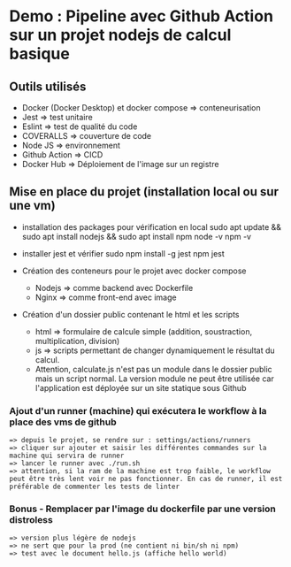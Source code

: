 # Demo : Pipeline avec Github Action sur un projet nodejs de calcul basique

## Outils utilisés

- Docker (Docker Desktop) et docker compose => conteneurisation
- Jest => test unitaire
- Eslint => test de qualité du code
- COVERALLS => couverture de code
- Node JS => environnement
- Github Action => CICD
- Docker Hub => Déploiement de l'image sur un registre 


## Mise en place du projet (installation local ou sur une vm)

- installation des packages pour vérification en local
sudo apt update && sudo apt install nodejs && sudo apt install npm 
node -v
npm -v

- installer jest et vérifier
sudo npm install -g jest
npm jest

- Création des conteneurs pour le projet avec docker compose

    - Nodejs => comme backend avec Dockerfile
    - Nginx => comme front-end avec image

- Création d'un dossier public contenant le html et les scripts


    - html => formulaire de calcule simple (addition, soustraction, multiplication, division)
    - js   => scripts permettant de changer dynamiquement le résultat du calcul. 
    - Attention, calculate.js n'est pas un module dans le dossier public mais un script normal. La version module ne peut être utilisée car l'application est déployée sur un site statique sous Github

### Ajout d'un runner (machine) qui exécutera le workflow à la place des vms de github

    => depuis le projet, se rendre sur : settings/actions/runners 
    => cliquer sur ajouter et saisir les différentes commandes sur la machine qui servira de runner
    => lancer le runner avec ./run.sh
    => attention, si la ram de la machine est trop faible, le workflow peut être très lent voir ne pas fonctionner. En cas de runner, il est préférable de commenter les tests de linter



### Bonus - Remplacer par l'image du dockerfile par une version distroless

    => version plus légère de nodejs
    => ne sert que pour la prod (ne contient ni bin/sh ni npm)
    => test avec le document hello.js (affiche hello world)
